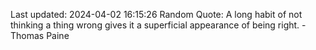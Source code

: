 Last updated: 2024-04-02 16:15:26
Random Quote: A long habit of not thinking a thing wrong gives it a superficial appearance of being right. - Thomas Paine